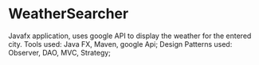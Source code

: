 # WeatherSearcher


Javafx application, uses google API to display the weather for the entered city.
Tools used:
Java FX, Maven, google Api;
Design Patterns used:
Observer, DAO, MVC, Strategy;
